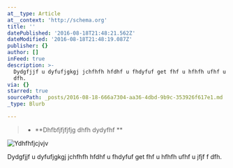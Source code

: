 ```yaml
---
at__type: Article
at__context: 'http://schema.org'
title: ''
datePublished: '2016-08-18T21:48:21.562Z'
dateModified: '2016-08-18T21:48:19.087Z'
publisher: {}
author: []
inFeed: true
description: >-
  Dydgfjjf u dyfufjgkgj jchfhfh hfdhf u fhdyfuf get fhf u hfhfh ufhf u jfjf f
  dfh.
via: {}
starred: true
sourcePath: _posts/2016-08-18-666a7304-aa36-4dbd-9b9c-353926f617e1.md
_type: Blurb

---
```

> * **Dhfbfjfjfjfjg dhfh dydyfhf **

![Ydhfhfjcjvjv](https://the-grid-user-content.s3-us-west-2.amazonaws.com/2ee7a375-6e8e-4e39-b6d0-3e51f69d9b85.jpg)

Dydgfjjf u dyfufjgkgj jchfhfh hfdhf u fhdyfuf get fhf u hfhfh ufhf u jfjf f dfh.